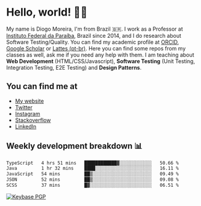 # Hello, world! 👋🏻

My name is Diogo Moreira, I'm from Brazil 🇧🇷. I work as a Professor at [Instituto Federal da Paraíba](https://ifpb.edu.br), Brazil since 2014, and I do research about Software Testing/Quality. You can find my academic profile at [ORCID](https://orcid.org/0000-0003-1803-6565), [Google Scholar](https://scholar.google.com.br/citations?hl=pt-BR&user=DlSdlvEAAAAJ) or [Lattes (pt-br)](http://buscatextual.cnpq.br/buscatextual/visualizacv.do?id=K4384159A1). Here you can find some repos from my classes as well, ask me if you need any help with them. I am teaching about **Web Development** (HTML/CSS/Javascript), **Software Testing** (Unit Testing, Integration Testing, E2E Testing) and **Design Patterns**.

## You can find me at
- [My website](https://diogodmoreira.com)
- [Twitter](https://twitter.com/diogodmoreira)
- [Instagram](https://instagram.com/diogo.dmoreira)
- [Stackoverflow](https://stackoverflow.com/users/1541533/diogo-moreira)
- [LinkedIn](https://linkedin.com/in/diogodmoreira)

## Weekly development breakdown 📊

<!--START_SECTION:waka-->

```txt
TypeScript   4 hrs 51 mins   ████████████▓░░░░░░░░░░░░   50.66 %
Java         1 hr 32 mins    ████░░░░░░░░░░░░░░░░░░░░░   16.11 %
JavaScript   54 mins         ██▒░░░░░░░░░░░░░░░░░░░░░░   09.49 %
JSON         52 mins         ██▒░░░░░░░░░░░░░░░░░░░░░░   09.08 %
SCSS         37 mins         █▓░░░░░░░░░░░░░░░░░░░░░░░   06.51 %
```

<!--END_SECTION:waka-->

[![Keybase PGP](https://img.shields.io/keybase/pgp/diogomoreira?style=flat-square)](https://keybase.io/diogomoreira)

